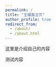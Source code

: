 ```yaml
---
permalink: /
title: "王耀鑫主页"
author_profile: true
redirect_from: 
  - /about/
  - /about.html
---
```


这里是介绍自己的内容

测试内容
